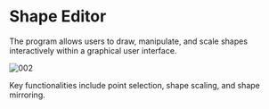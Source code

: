 # Shape Editor

The program allows users to draw, manipulate, and scale shapes interactively within a graphical user interface. 


![002](https://github.com/user-attachments/assets/6fea6f7e-443f-4274-9dfd-895928e51abe)



Key functionalities include point selection, shape scaling, and shape mirroring.
